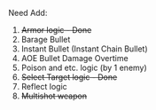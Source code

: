 Need Add:
1.	~~Armor logic - Done~~
2.	Barage Bullet 
3.	Instant Bullet (Instant Chain Bullet)
4.	AOE Bullet Damage Overtime
5.	Poison and etc. logic (by 1 enemy)
6.	~~Select Target logic  - Done~~
7.  Reflect logic
8.  ~~Multishot weapon~~
